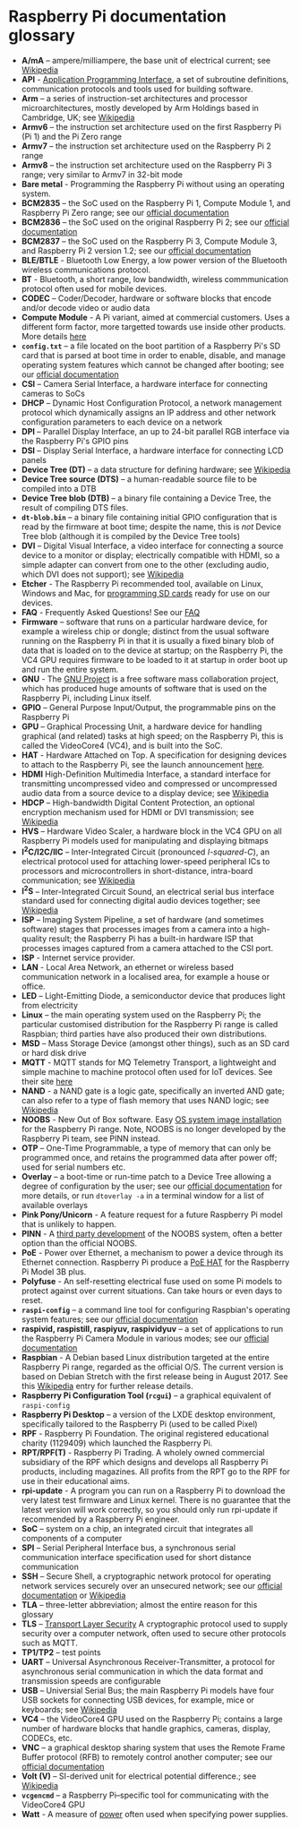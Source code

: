 # Raspberry Pi documentation glossary

- **A/mA** – ampere/milliampere, the base unit of electrical current; see [Wikipedia](https://en.wikipedia.org/wiki/Ampere)
- **API** - [Application Programming Interface](https://en.wikipedia.org/wiki/Application_programming_interface), a set of subroutine definitions, communication protocols and tools used for building software.
- **Arm** – a series of instruction-set architectures and processor microarchitectures, mostly developed by Arm Holdings based in Cambridge, UK; see [Wikipedia](https://en.wikipedia.org/wiki/Arm_architecture)
- **Armv6** – the instruction set architecture used on the first Raspberry Pi (Pi 1) and the Pi Zero range
- **Armv7** – the instruction set architecture used on the Raspberry Pi 2 range
- **Armv8** – the instruction set architecture used on the Raspberry Pi 3 range; very similar to Armv7 in 32-bit mode
- **Bare metal** - Programming the Raspberry Pi without using an operating system. 
- **BCM2835** – the SoC used on the Raspberry Pi 1, Compute Module 1, and Raspberry Pi Zero range; see our [official documentation](https://www.raspberrypi.org/documentation/hardware/raspberrypi/bcm2835)
- **BCM2836** – the SoC used on the original Raspberry Pi 2; see our [official documentation](https://www.raspberrypi.org/documentation/hardware/raspberrypi/bcm2836)
- **BCM2837** – the SoC used on the Raspberry Pi 3, Compute Module 3, and Raspberry Pi 2 version 1.2; see our [official documentation](https://www.raspberrypi.org/documentation/hardware/raspberrypi/bcm2837)
- **BLE/BTLE** - Bluetooth Low Energy, a low power version of the Bluetooth wireless communications protocol.
- **BT** - Bluetooth, a short range, low bandwidth, wireless commmunication protocol often used for mobile devices.
- **CODEC** – Coder/Decoder, hardware or software blocks that encode and/or decode video or audio data
- **Compute Module** - A Pi variant, aimed at commercial customers. Uses a different form factor, more targetted towards use inside other products. More details [here](https://www.raspberrypi.org/documentation/hardware/computemodule)
- **`config.txt`** – a file located on the boot partition of a Raspberry Pi's SD card that is parsed at boot time in order to enable, disable, and manage operating system features which cannot be changed after booting; see our [official documentation](https://www.raspberrypi.org/documentation/configuration/config-txt)
- **CSI** – Camera Serial Interface, a hardware interface for connecting cameras to SoCs
- **DHCP** – Dynamic Host Configuration Protocol, a network management protocol which dynamically assigns an IP address and other network configuration parameters to each device on a network
- **DPI** – Parallel Display Interface, an up to 24-bit parallel RGB interface via the Raspberry Pi's GPIO pins
- **DSI** – Display Serial Interface, a hardware interface for connecting LCD panels
- **Device Tree (DT)** – a data structure for defining hardware; see [Wikipedia](https://en.wikipedia.org/wiki/Device_tree)
- **Device Tree source (DTS)** – a human-readable source file to be compiled into a DTB
- **Device Tree blob (DTB)** – a binary file containing a Device Tree, the result of compiling DTS files.
- **`dt-blob.bin`** – a binary file containing initial GPIO configuration that is read by the firmware at boot time; despite the name, this is _not_ Device Tree blob (although it is compiled by the Device Tree tools)
- **DVI** – Digital Visual Interface, a video interface for connecting a source device to a monitor or display; electrically compatible with HDMI, so a simple adapter can convert from one to the other (excluding audio, which DVI does not support); see [Wikipedia](https://en.wikipedia.org/wiki/Digital_Visual_Interface)
- **Etcher** - The Raspberry Pi recommended tool, available on Linux, Windows and Mac, for [programming SD cards](https://www.raspberrypi.org/documentation/installation/installing-images) ready for use on our devices.
- **FAQ** - Frequently Asked Questions! See our [FAQ](https://www.raspberrypi.org/documentation/faqs/)
- **Firmware** – software that runs on a particular hardware device, for example a wireless chip or dongle; distinct from the usual software running on the Raspberry Pi in that it is usually a fixed binary blob of data that is loaded on to the device at startup; on the Raspberry Pi, the VC4 GPU requires firmware to be loaded to it at startup in order boot up and run the entire system.
- **GNU** - The [GNU Project](https://en.wikipedia.org/wiki/GNU_Project) is a free software mass collaboration project, which has produced huge amounts of software that is used on the Raspberry Pi, including Linux itself.
- **GPIO** – General Purpose Input/Output, the programmable pins on the Raspberry Pi
- **GPU** – Graphical Processing Unit, a hardware device for handling graphical (and related) tasks at high speed; on the Raspberry Pi, this is called the VideoCore4 (VC4), and is built into the SoC.
- **HAT** - Hardware Attached on Top. A specification for designing devices to attach to the Raspberry Pi, see the launch announcement [here](https://www.raspberrypi.org/blog/introducing-raspberry-pi-hats/).
- **HDMI**  High-Definition Multimedia Interface, a standard interface for transmitting uncompressed video and compressed or uncompressed audio data from a source device to a display device; see [Wikipedia](https://en.wikipedia.org/wiki/HDMI)
- **HDCP** – High-bandwidth Digital Content Protection, an optional encryption mechanism used for HDMI or DVI transmission; see [Wikipedia](https://en.wikipedia.org/wiki/High-bandwidth_Digital_Content_Protection)
- **HVS** – Hardware Video Scaler, a hardware block in the VC4 GPU on all Raspberry Pi models used for manipulating and displaying bitmaps
- **I<sup>2</sup>C/I2C/IIC** – Inter-Integrated Circuit (pronounced _I-squared-C_), an electrical protocol used for attaching lower-speed peripheral ICs to processors and microcontrollers in short-distance, intra-board communication; see [Wikipedia](https://en.wikipedia.org/wiki/I%C2%B2C)
- **I<sup>2</sup>S** – Inter-Integrated Circuit Sound, an electrical serial bus interface standard used for connecting digital audio devices together; see [Wikipedia](https://en.wikipedia.org/wiki/I%C2%B2S)
- **ISP** – Imaging System Pipeline, a set of hardware (and sometimes software) stages that processes images from a camera into a high-quality result; the Raspberry Pi has a built-in hardware ISP that processes images captured from a camera attached to the CSI port.
- **ISP** - Internet service provider.
- **LAN** - Local Area Network, an ethernet or wireless based communication network in a localised area, for example a house or office. 
- **LED** – Light-Emitting Diode, a semiconductor device that produces light from electricity
- **Linux** – the main operating system used on the Raspberry Pi; the particular customised distribution for the Raspberry Pi range is called Raspbian; third parties have also produced their own distributions.
- **MSD** – Mass Storage Device (amongst other things), such as an SD card or hard disk drive
- **MQTT** - MQTT stands for MQ Telemetry Transport, a lightweight and simple machine to machine protocol often used for IoT devices. See their site [here](http://mqtt.org/)
- **NAND** - a NAND gate is a logic gate, specifically an inverted AND gate; can also refer to a type of flash memory that uses NAND logic; see [Wikipedia](https://en.wikipedia.org/wiki/NAND_gate)
- **NOOBS** - New Out of Box software. Easy [OS system image installation](https://www.raspberrypi.org/documentation/installation/noobs) for the Raspberry Pi range. Note, NOOBS is no longer developed by the Raspberry Pi team, see PINN instead.
- **OTP** – One-Time Programmable, a type of memory that can only be programmed once, and retains the programmed data after power off; used for serial numbers etc.
- **Overlay** – a boot-time or run-time patch to a Device Tree allowing a degree of configuration by the user; see our [official documentation](https://www.raspberrypi.org/documentation/configuration/device-tree) for more details, or run `dtoverlay -a` in a terminal window for a list of available overlays
- **Pink Pony/Unicorn** - A feature request for a future Raspberry Pi model that is unlikely to happen.
- **PINN** - A [third party development](https://github.com/procount/pinn) of the NOOBS system, often a better option than the official NOOBS.
- **PoE** - Power over Ethernet, a mechanism to power a device through its Ethernet connection. Raspberry Pi produce a [PoE HAT](https://www.raspberrypi.org/products/poe-hat) for the Raspberry Pi Model 3B plus.
- **Polyfuse** - An self-resetting electrical fuse used on some Pi models to protect against over current situations. Can take hours or even days to reset.
- **`raspi-config`** – a command line tool for configuring Raspbian's operating system features; see our [official documentation](https://www.raspberrypi.org/documentation/configuration/raspi-config)
- **raspivid, raspistill, raspiyuv, raspividyuv** – a set of applications to run the Raspberry Pi Camera Module in various modes; see our [official documentation](https://www.raspberrypi.org/documentation/raspbian/applications/camera)
- **Raspbian** - A Debian based Linux distribution targeted at the entire Raspberry Pi range, regarded as the official O/S. The current version is based on Debian Stretch with the first release being in August 2017. See this [Wikipedia](https://en.wikipedia.org/wiki/Raspbian) entry for further release details. 
- **Raspberry Pi Configuration Tool (`rcgui`)** – a graphical equivalent of `raspi-config`
- **Raspberry Pi Desktop** – a version of the LXDE desktop environment, specifically tailored to the Raspberry Pi (used to be called Pixel)
- **RPF** - Raspberry Pi Foundation. The original registered educational charity (1129409) which launched the Raspberry Pi.
- **RPT/RPF(T)** - Raspberry Pi Trading. A wholely owned commercial subsidiary of the RPF which designs and develops all Raspberry Pi products, including magazines. All profits from the RPT go to the RPF for use in their educational aims.
- **rpi-update** - A program you can run on a Raspberry Pi to download the very latest test firmware and Linux kernel. There is no guarantee that the latest version will work correctly, so you should only run rpi-update if recommended by a Raspberry Pi engineer.
- **SoC** – system on a chip, an integrated circuit that integrates all components of a computer
- **SPI** – Serial Peripheral Interface bus, a synchronous serial communication interface specification used for short distance communication
- **SSH** – Secure Shell, a cryptographic network protocol for operating network services securely over an unsecured network; see our [official documentation](https://www.raspberrypi.org/documentation/remote-access/ssh) or [Wikipedia](https://en.wikipedia.org/wiki/Secure_Shell)
- **TLA** – three-letter abbreviation; almost the entire reason for this glossary
- **TLS** – [Transport Layer Security](https://en.wikipedia.org/wiki/Transport_Layer_Security) A cryptographic protocol used to supply security over a computer network, often used to secure other protocols such as MQTT.
- **TP1/TP2** – test points
- **UART** – Universal Asynchronous Receiver-Transmitter, a protocol for asynchronous serial communication in which the data format and transmission speeds are configurable
- **USB** – Universial Serial Bus; the main Raspberry Pi models have four USB sockets for connecting USB devices, for example, mice or keyboards; see [Wikipedia](https://en.wikipedia.org/wiki/USB)
- **VC4** – the VideoCore4 GPU used on the Raspberry Pi; contains a large number of hardware blocks that handle graphics, cameras, display, CODECs, etc.
- **VNC** – a graphical desktop sharing system that uses the Remote Frame Buffer protocol (RFB) to remotely control another computer; see our [official documentation](https://www.raspberrypi.org/documentation/remote-access/vnc)
- **Volt (V)** – SI-derived unit for electrical potential difference.; see [Wikipedia](https://en.wikipedia.org/wiki/Volt)
- **`vcgencmd`** – a Raspberry Pi–specific tool for communicating with the VideoCore4 GPU
- **Watt** - A measure of [power](https://en.wikipedia.org/wiki/Watt) often used when specifying power supplies. 
